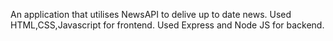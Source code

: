 An application that utilises NewsAPI to delive up to date news.
Used HTML,CSS,Javascript for frontend.
Used Express and Node JS for backend.